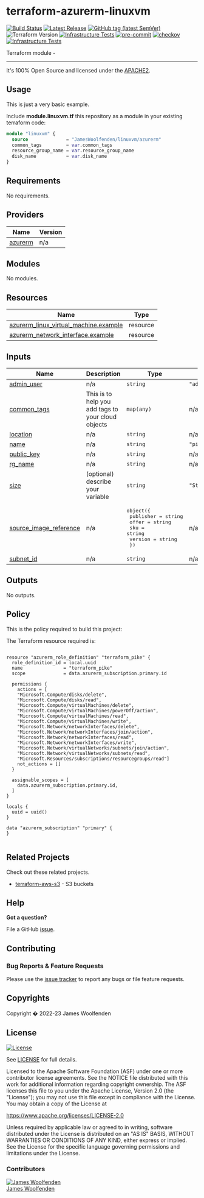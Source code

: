 # terraform-azurerm-linuxvm

[![Build Status](https://github.com/JamesWoolfenden/terraform-azurerm-linuxvm/workflows/Verify/badge.svg?branch=master)](https://github.com/JamesWoolfenden/terraform-azurerm-linuxvm)
[![Latest Release](https://img.shields.io/github/release/JamesWoolfenden/terraform-azurerm-linuxvm.svg)](https://github.com/JamesWoolfenden/terraform-azurerm-linuxvm/releases/latest)
[![GitHub tag (latest SemVer)](https://img.shields.io/github/tag/JamesWoolfenden/terraform-azurerm-linuxvm.svg?label=latest)](https://github.com/JamesWoolfenden/terraform-azurerm-linuxvm/releases/latest)
![Terraform Version](https://img.shields.io/badge/tf-%3E%3D0.14.0-blue.svg)
[![Infrastructure Tests](https://www.bridgecrew.cloud/badges/github/JamesWoolfenden/terraform-azurerm-linuxvm/cis_aws)](https://www.bridgecrew.cloud/link/badge?vcs=github&fullRepo=JamesWoolfenden%2Fterraform-azurerm-linuxvm&benchmark=CIS+AWS+V1.2)
[![pre-commit](https://img.shields.io/badge/pre--commit-enabled-brightgreen?logo=pre-commit&logoColor=white)](https://github.com/pre-commit/pre-commit)
[![checkov](https://img.shields.io/badge/checkov-verified-brightgreen)](https://www.checkov.io/)
[![Infrastructure Tests](https://www.bridgecrew.cloud/badges/github/jameswoolfenden/terraform-azurerm-linuxvm/general)](https://www.bridgecrew.cloud/link/badge?vcs=github&fullRepo=JamesWoolfenden%2Fterraform-azurerm-linuxvm&benchmark=INFRASTRUCTURE+SECURITY)

Terraform module -

---

It's 100% Open Source and licensed under the [APACHE2](LICENSE).

## Usage

This is just a very basic example.

Include **module.linuxvm.tf** this repository as a module in your existing terraform code:

```terraform
module "linuxvm" {
  source              = "JamesWoolfenden/linuxvm/azurerm"
  common_tags         = var.common_tags
  resource_group_name = var.resource_group_name
  disk_name           = var.disk_name
}
```

<!-- BEGINNING OF PRE-COMMIT-TERRAFORM DOCS HOOK -->
## Requirements

No requirements.

## Providers

| Name | Version |
|------|---------|
| <a name="provider_azurerm"></a> [azurerm](#provider\_azurerm) | n/a |

## Modules

No modules.

## Resources

| Name | Type |
|------|------|
| [azurerm_linux_virtual_machine.example](https://registry.terraform.io/providers/hashicorp/azurerm/latest/docs/resources/linux_virtual_machine) | resource |
| [azurerm_network_interface.example](https://registry.terraform.io/providers/hashicorp/azurerm/latest/docs/resources/network_interface) | resource |

## Inputs

| Name | Description | Type | Default | Required |
|------|-------------|------|---------|:--------:|
| <a name="input_admin_user"></a> [admin\_user](#input\_admin\_user) | n/a | `string` | `"adminuser"` | no |
| <a name="input_common_tags"></a> [common\_tags](#input\_common\_tags) | This is to help you add tags to your cloud objects | `map(any)` | n/a | yes |
| <a name="input_location"></a> [location](#input\_location) | n/a | `string` | n/a | yes |
| <a name="input_name"></a> [name](#input\_name) | n/a | `string` | `"pike"` | no |
| <a name="input_public_key"></a> [public\_key](#input\_public\_key) | n/a | `string` | n/a | yes |
| <a name="input_rg_name"></a> [rg\_name](#input\_rg\_name) | n/a | `string` | n/a | yes |
| <a name="input_size"></a> [size](#input\_size) | (optional) describe your variable | `string` | `"Standard_B1ls"` | no |
| <a name="input_source_image_reference"></a> [source\_image\_reference](#input\_source\_image\_reference) | n/a | <pre>object({<br>    publisher = string<br>    offer     = string<br>    sku       = string<br>    version   = string<br>  })</pre> | n/a | yes |
| <a name="input_subnet_id"></a> [subnet\_id](#input\_subnet\_id) | n/a | `string` | n/a | yes |

## Outputs

No outputs.
<!-- END OF PRE-COMMIT-TERRAFORM DOCS HOOK -->

## Policy

This is the policy required to build this project:

<!-- BEGINNING OF PRE-COMMIT-PIKE DOCS HOOK -->
The Terraform resource required is:

```golang

resource "azurerm_role_definition" "terraform_pike" {
  role_definition_id = local.uuid
  name               = "terraform_pike"
  scope              = data.azurerm_subscription.primary.id

  permissions {
    actions = [
    "Microsoft.Compute/disks/delete",
    "Microsoft.Compute/disks/read",
    "Microsoft.Compute/virtualMachines/delete",
    "Microsoft.Compute/virtualMachines/powerOff/action",
    "Microsoft.Compute/virtualMachines/read",
    "Microsoft.Compute/virtualMachines/write",
    "Microsoft.Network/networkInterfaces/delete",
    "Microsoft.Network/networkInterfaces/join/action",
    "Microsoft.Network/networkInterfaces/read",
    "Microsoft.Network/networkInterfaces/write",
    "Microsoft.Network/virtualNetworks/subnets/join/action",
    "Microsoft.Network/virtualNetworks/subnets/read",
    "Microsoft.Resources/subscriptions/resourcegroups/read"]
    not_actions = []
  }

  assignable_scopes = [
    data.azurerm_subscription.primary.id,
  ]
}

locals {
  uuid = uuid()
}

data "azurerm_subscription" "primary" {
}


```
<!-- END OF PRE-COMMIT-PIKE DOCS HOOK -->

## Related Projects

Check out these related projects.

- [terraform-aws-s3](https://github.com/jameswoolfenden/terraform-aws-s3) - S3 buckets

## Help

**Got a question?**

File a GitHub [issue](https://github.com/JamesWoolfenden/terraform-azurerm-linuxvm/issues).

## Contributing

### Bug Reports & Feature Requests

Please use the [issue tracker](https://github.com/JamesWoolfenden/terraform-azurerm-linuxvm/issues) to report any bugs or file feature requests.

## Copyrights

Copyright � 2022-23 James Woolfenden

## License

[![License](https://img.shields.io/badge/License-Apache%202.0-blue.svg)](https://opensource.org/licenses/Apache-2.0)

See [LICENSE](LICENSE) for full details.

Licensed to the Apache Software Foundation (ASF) under one
or more contributor license agreements. See the NOTICE file
distributed with this work for additional information
regarding copyright ownership. The ASF licenses this file
to you under the Apache License, Version 2.0 (the
"License"); you may not use this file except in compliance
with the License. You may obtain a copy of the License at

<https://www.apache.org/licenses/LICENSE-2.0>

Unless required by applicable law or agreed to in writing,
software distributed under the License is distributed on an
"AS IS" BASIS, WITHOUT WARRANTIES OR CONDITIONS OF ANY
KIND, either express or implied. See the License for the
specific language governing permissions and limitations
under the License.

### Contributors

[![James Woolfenden][jameswoolfenden_avatar]][jameswoolfenden_homepage]<br/>[James Woolfenden][jameswoolfenden_homepage]

[jameswoolfenden_homepage]: https://github.com/jameswoolfenden
[jameswoolfenden_avatar]: https://github.com/jameswoolfenden.png?size=150
